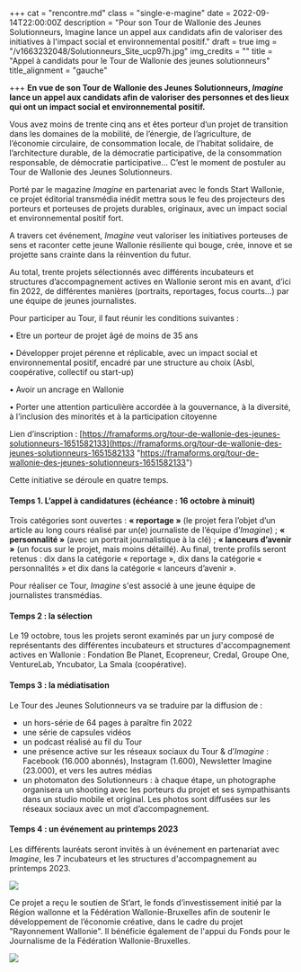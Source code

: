 +++
cat = "rencontre.md"
class = "single-e-magine"
date = 2022-09-14T22:00:00Z
description = "Pour son Tour de Wallonie des Jeunes Solutionneurs, Imagine lance un appel aux candidats afin de valoriser des initiatives à l'impact social et environnemental positif."
draft = true
img = "/v1663232048/Solutionneurs_Site_ucp97h.jpg"
img_credits = ""
title = "Appel à candidats pour le Tour de Wallonie des jeunes solutionneurs"
title_alignment = "gauche"

+++
**En vue de son Tour de Wallonie des Jeunes Solutionneurs, _Imagine_ lance un appel aux candidats afin de valoriser des personnes et des lieux qui ont un impact social et environnemental positif.**

Vous avez moins de trente cinq ans et êtes porteur d’un projet de transition dans les domaines de la mobilité, de l’énergie, de l’agriculture, de l’économie circulaire, de consommation locale, de l’habitat solidaire, de l’architecture durable, de la démocratie participative, de la consommation responsable, de démocratie participative… C’est le moment de postuler au Tour de Wallonie des Jeunes Solutionneurs.

Porté par le magazine _Imagine_ en partenariat avec le fonds Start Wallonie, ce projet éditorial transmédia inédit mettra sous le feu des projecteurs des porteurs et porteuses de projets durables, originaux, avec un impact social et environnemental positif fort.

A travers cet événement, _Imagine_ veut valoriser les initiatives porteuses de sens et raconter cette jeune Wallonie résiliente qui bouge, crée, innove et se projette sans crainte dans la réinvention du futur.

Au total, trente projets sélectionnés avec différents incubateurs et structures d’accompagnement actives en Wallonie seront mis en avant, d’ici fin 2022, de différentes manières (portraits, reportages, focus courts…) par une équipe de jeunes journalistes.

Pour participer au Tour, il faut réunir les conditions suivantes :

• Etre un porteur de projet âgé de moins de 35 ans

• Développer projet pérenne et réplicable, avec un impact social et environnemental positif, encadré par une structure au choix (Asbl, coopérative, collectif ou start-up)

• Avoir un ancrage en Wallonie

• Porter une attention particulière accordée à la gouvernance, à la diversité, à l’inclusion des minorités et à la participation citoyenne

Lien d’inscription : [https://framaforms.org/tour-de-wallonie-des-jeunes-solutionneurs-1651582133](https://framaforms.org/tour-de-wallonie-des-jeunes-solutionneurs-1651582133 "https://framaforms.org/tour-de-wallonie-des-jeunes-solutionneurs-1651582133")

Cette initiative se déroule en quatre temps.

#### **Temps 1. L’appel à candidatures (échéance : 16 octobre à minuit)**

Trois catégories sont ouvertes : **« reportage »** (le projet fera l’objet d’un article au long cours réalisé par un(e) journaliste de l’équipe d’_Imagine_) ; **« personnalité »** (avec un portrait journalistique à la clé) ; **« lanceurs d’avenir »** (un focus sur le projet, mais moins détaillé). Au final, trente profils seront retenus : dix dans la catégorie « reportage », dix dans la catégorie « personnalités » et dix dans la catégorie « lanceurs d’avenir ».

Pour réaliser ce Tour, _Imagine_ s'est associé à une jeune équipe de journalistes transmédias.

#### **Temps 2 : la sélection**

Le 19 octobre, tous les projets seront examinés par un jury composé de représentants des différentes incubateurs et structures d'accompagnement actives en Wallonie : Fondation Be Planet, Ecopreneur, Credal, Groupe One, VentureLab, Yncubator, La Smala (coopérative).

#### **Temps 3 : la médiatisation**

Le Tour des Jeunes Solutionneurs va se traduire par la diffusion de :

* un hors-série de 64 pages à paraître fin 2022
* une série de capsules vidéos
* un podcast réalisé au fil du Tour
* une présence active sur les réseaux sociaux du Tour & d’_Imagine_ : Facebook (16.000 abonnés), Instagram (1.600), Newsletter Imagine (23.000), et vers les autres médias
* un photomaton des Solutionneurs : à chaque étape, un photographe organisera un shooting avec les porteurs du projet et ses sympathisants dans un studio mobile et original. Les photos sont diffusées sur les réseaux sociaux avec un mot d’accompagnement.

#### **Temps 4 : un événement au printemps 2023**

Les différents lauréats seront invités à un événement en partenariat avec _Imagine_, les 7 incubateurs et les structures d'accompagnement au printemps 2023.

![](https://res.cloudinary.com/drg3m95yg/image/upload/c_limit,dpr_auto,q_70,w_1000,f_auto/v1663849752/Planche-contact-1_rxxxdf.jpg)

Ce projet a reçu le soutien de St’art, le fonds d’investissement initié par la Région wallonne et la Fédération Wallonie-Bruxelles afin de soutenir le développement de l’économie créative, dans le cadre du projet "Rayonnement Wallonie". Il bénéficie également de l'appui du Fonds pour le Journalisme de la Fédération Wallonie-Bruxelles.

![](https://res.cloudinary.com/drg3m95yg/image/upload/c_limit,dpr_auto,q_70,w_1000,f_auto/v1663850495/Planche-contact-1_m9o1hh.jpg)